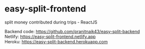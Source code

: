 # easy-split-frontend
split money contributed during trips - ReactJS

Backend code: https://github.com/pranitnaik43/easy-split-backend  \
Netlify: https://easy-split-frontend.netlify.app  \
Heroku: https://easy-split-backend.herokuapp.com
